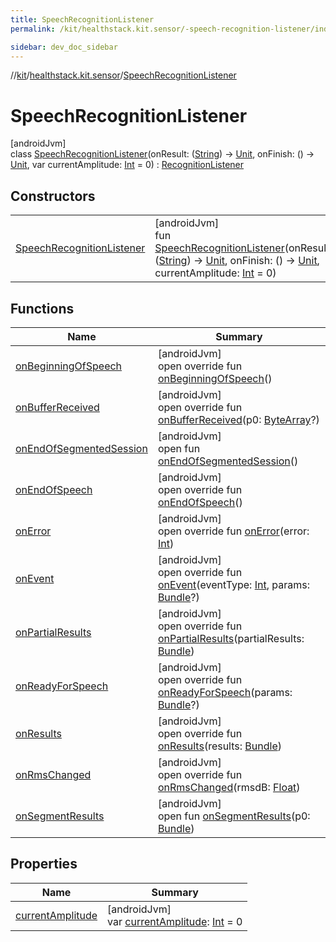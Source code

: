 ```yaml
---
title: SpeechRecognitionListener
permalink: /kit/healthstack.kit.sensor/-speech-recognition-listener/index.html

sidebar: dev_doc_sidebar
---
```

//[kit](../../../kit.html)/[healthstack.kit.sensor](../index.html)/[SpeechRecognitionListener](index.html)



# SpeechRecognitionListener



[androidJvm]\
class [SpeechRecognitionListener](index.html)(onResult: ([String](https://kotlinlang.org/api/latest/jvm/stdlib/kotlin/-string/index.html)) -&gt; [Unit](https://kotlinlang.org/api/latest/jvm/stdlib/kotlin/-unit/index.html), onFinish: () -&gt; [Unit](https://kotlinlang.org/api/latest/jvm/stdlib/kotlin/-unit/index.html), var currentAmplitude: [Int](https://kotlinlang.org/api/latest/jvm/stdlib/kotlin/-int/index.html) = 0) : [RecognitionListener](https://developer.android.com/reference/kotlin/android/speech/RecognitionListener.html)



## Constructors


| | |
|---|---|
| [SpeechRecognitionListener](-speech-recognition-listener.html) | [androidJvm]<br>fun [SpeechRecognitionListener](-speech-recognition-listener.html)(onResult: ([String](https://kotlinlang.org/api/latest/jvm/stdlib/kotlin/-string/index.html)) -&gt; [Unit](https://kotlinlang.org/api/latest/jvm/stdlib/kotlin/-unit/index.html), onFinish: () -&gt; [Unit](https://kotlinlang.org/api/latest/jvm/stdlib/kotlin/-unit/index.html), currentAmplitude: [Int](https://kotlinlang.org/api/latest/jvm/stdlib/kotlin/-int/index.html) = 0) |


## Functions


| Name | Summary |
|---|---|
| [onBeginningOfSpeech](on-beginning-of-speech.html) | [androidJvm]<br>open override fun [onBeginningOfSpeech](on-beginning-of-speech.html)() |
| [onBufferReceived](on-buffer-received.html) | [androidJvm]<br>open override fun [onBufferReceived](on-buffer-received.html)(p0: [ByteArray](https://kotlinlang.org/api/latest/jvm/stdlib/kotlin/-byte-array/index.html)?) |
| [onEndOfSegmentedSession](index.html#-1753391848%2FFunctions%2F-106109196) | [androidJvm]<br>open fun [onEndOfSegmentedSession](index.html#-1753391848%2FFunctions%2F-106109196)() |
| [onEndOfSpeech](on-end-of-speech.html) | [androidJvm]<br>open override fun [onEndOfSpeech](on-end-of-speech.html)() |
| [onError](on-error.html) | [androidJvm]<br>open override fun [onError](on-error.html)(error: [Int](https://kotlinlang.org/api/latest/jvm/stdlib/kotlin/-int/index.html)) |
| [onEvent](on-event.html) | [androidJvm]<br>open override fun [onEvent](on-event.html)(eventType: [Int](https://kotlinlang.org/api/latest/jvm/stdlib/kotlin/-int/index.html), params: [Bundle](https://developer.android.com/reference/kotlin/android/os/Bundle.html)?) |
| [onPartialResults](on-partial-results.html) | [androidJvm]<br>open override fun [onPartialResults](on-partial-results.html)(partialResults: [Bundle](https://developer.android.com/reference/kotlin/android/os/Bundle.html)) |
| [onReadyForSpeech](on-ready-for-speech.html) | [androidJvm]<br>open override fun [onReadyForSpeech](on-ready-for-speech.html)(params: [Bundle](https://developer.android.com/reference/kotlin/android/os/Bundle.html)?) |
| [onResults](on-results.html) | [androidJvm]<br>open override fun [onResults](on-results.html)(results: [Bundle](https://developer.android.com/reference/kotlin/android/os/Bundle.html)) |
| [onRmsChanged](on-rms-changed.html) | [androidJvm]<br>open override fun [onRmsChanged](on-rms-changed.html)(rmsdB: [Float](https://kotlinlang.org/api/latest/jvm/stdlib/kotlin/-float/index.html)) |
| [onSegmentResults](index.html#1190892620%2FFunctions%2F-106109196) | [androidJvm]<br>open fun [onSegmentResults](index.html#1190892620%2FFunctions%2F-106109196)(p0: [Bundle](https://developer.android.com/reference/kotlin/android/os/Bundle.html)) |


## Properties


| Name | Summary |
|---|---|
| [currentAmplitude](current-amplitude.html) | [androidJvm]<br>var [currentAmplitude](current-amplitude.html): [Int](https://kotlinlang.org/api/latest/jvm/stdlib/kotlin/-int/index.html) = 0 |

